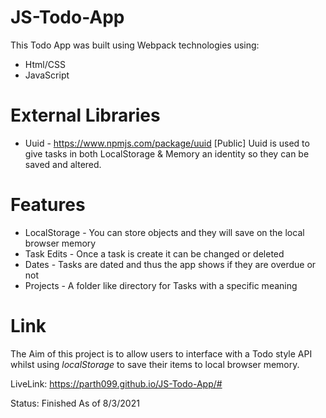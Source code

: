 # JS-Todo-App
This Todo App was built using Webpack technologies using:
* Html/CSS
* JavaScript
# External Libraries
* Uuid - https://www.npmjs.com/package/uuid [Public]
Uuid is used to give tasks in both LocalStorage & Memory an identity so they can be saved and altered.  

# Features
* LocalStorage - You can store objects and they will save on the local browser memory
* Task Edits - Once a task is create it can be changed or deleted
* Dates - Tasks are dated and thus the app shows if they are overdue or not
* Projects - A folder like directory for Tasks with a specific meaning

# Link
The Aim of this project is to allow users to interface with a Todo style API whilst using *localStorage* to save their items to local browser memory.

LiveLink: https://parth099.github.io/JS-Todo-App/# 

Status: Finished As of 8/3/2021
